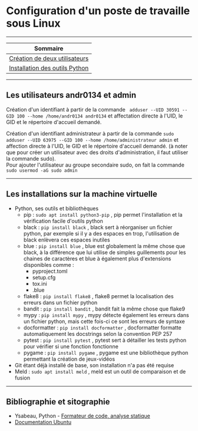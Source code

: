 # **Configuration d'un poste de travaille sous Linux**  
---  
| <center>Sommaire</center> |
| :----- |
| [Création de deux utilisateurs](#les-utilisateurs-andr0134-et-admin) |
| [Installation des outils Python](#les-installations-sur-la-machine-virtuelle) |

---

## **Les utilisateurs andr0134 et admin**  
Création d'un identifiant à partir de la commande ` adduser --UID 30591 --GID 100 --home /home/andr0134 andr0134` et affectation directe à l'UID, le GID et le répertoire d'accueil demandé.  

Création d'un identifiant administrateur à partir de la commande `sudo adduser --UID 63975 --GID 100 --home /home/administrateur admin` et affection directe à l'UID, le GID et le répertoire d'accueil demandé. (à noter que pour créer un utilisateur avec des droits d'administration, il faut utiliser la commande sudo).  
Pour ajouter l'utilisateur au groupe secondaire sudo, on fait la commande `sudo usermod -aG sudo admin`

---

## **Les installations sur la machine virtuelle**  
* Python, ses outils et bibliothèques
  * pip : `sudo apt install python3-pip` , pip permet l'installation et la vérification facile d'outils python
  * black : `pip install black` , black sert à réorganiser un fichier python, par exemple si il y a des espaces en trop, l'utilisation de black enlèvera ces espaces inutiles
  * blue : `pip install blue` , blue est globalement la même chose que black, à la différence que lui utilise de simples guillements pour les chaines de caractères et blue à également plus d'extensions disponibles comme :
    * pyproject.toml
    * setup.cfg
    * tox.ini
    * .blue
  * flake8 : `pip install flake8` , flake8 permet la localisation des erreurs dans un fichier python
  * bandit : `pip install bandit` , bandit fait la même chose que flake9
  * mypy : `pip install mypy` , mypy détecte également les erreurs dans un fichier python, mais cette fois-ci ce sont les erreurs de syntaxe
  * docformatter : `pip install docformatter` , docformatter formatte automatiquement les docstrings selon la convention  PEP 257
  * pytest : `pip install pytest` , pytest sert à détailler les tests python pour vérifier si une fonction fonctionne
  * pygame : `pip install pygame` , pygame est une bibliothèque python permettant la création de jeux-vidéos
* Git étant déjà installé de base, son installation n'a pas été requise
* Meld : `sudo apt install meld` , meld est un outil de comparaison et de fusion  

---
## **Bibliographie et sitographie**
* Ysabeau, Python - [Formateur de code, analyse statique](https://linuxfr.org/news/python-partie-9-formateur-de-code-analyse-statique)
* [Documentation Ubuntu](https://doc.ubuntu-fr.org/)


